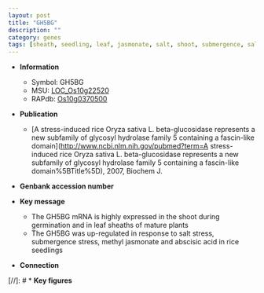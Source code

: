 ```yaml
---
layout: post
title: "GH5BG"
description: ""
category: genes
tags: [sheath, seedling, leaf, jasmonate, salt, shoot, submergence, salt stress]
---
```


* **Information**  
    + Symbol: GH5BG  
    + MSU: [LOC_Os10g22520](http://rice.uga.edu/cgi-bin/ORF_infopage.cgi?orf=LOC_Os10g22520)  
    + RAPdb: [Os10g0370500](https://rapdb.dna.affrc.go.jp/locus/?name=Os10g0370500)  

* **Publication**  
    + [A stress-induced rice Oryza sativa L. beta-glucosidase represents a new subfamily of glycosyl hydrolase family 5 containing a fascin-like domain](http://www.ncbi.nlm.nih.gov/pubmed?term=A stress-induced rice Oryza sativa L. beta-glucosidase represents a new subfamily of glycosyl hydrolase family 5 containing a fascin-like domain%5BTitle%5D), 2007, Biochem J.

* **Genbank accession number**  

* **Key message**  
    + The GH5BG mRNA is highly expressed in the shoot during germination and in leaf sheaths of mature plants
    + The GH5BG was up-regulated in response to salt stress, submergence stress, methyl jasmonate and abscisic acid in rice seedlings

* **Connection**  

[//]: # * **Key figures**  


